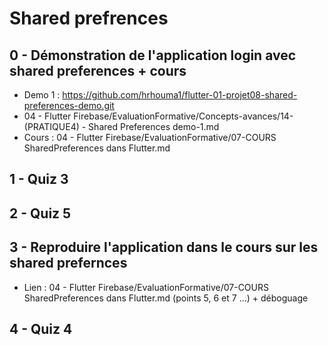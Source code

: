 # Shared prefrences

## 0 - Démonstration de l'application login avec shared preferences + cours 
- Demo 1 : https://github.com/hrhouma1/flutter-01-projet08-shared-preferences-demo.git
- 04 - Flutter Firebase/EvaluationFormative/Concepts-avances/14- (PRATIQUE4) - Shared Preferences demo-1.md
- Cours : 04 - Flutter Firebase/EvaluationFormative/07-COURS SharedPreferences dans Flutter.md
## 1 - Quiz 3
## 2 - Quiz 5
## 3 - Reproduire l'application dans le cours sur les shared prefernces
- Lien : 04 - Flutter Firebase/EvaluationFormative/07-COURS SharedPreferences dans Flutter.md (points 5, 6 et 7 ...) + déboguage
## 4 - Quiz 4
